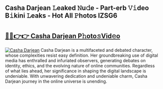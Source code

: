 ## Casha Darjean 𝙻eaked 𝙽u𝚍e - Part-erb 𝚅𝚒deo B𝚒kini 𝙻eaks - Hot All 𝙿hotos lZSG6

# <h2><a href="http://ld2yl7.urlbe.top/?page=Casha+Darjean">🔗🔗👉👉 Casha Darjean P𝚑oto𝚜Vid𝚎o</a></h2>

[![Casha Darjean](https://i.imgur.com/eBuTRDB.gif)](http://ld2yl7.urlbe.top/?page=Casha+Darjean)
Casha Darjean is a multifaceted and debated character, whose complexities resist easy definition. Her groundbreaking use of digital media has enthralled and infuriated observers, generating debates on identity, ethics, and the evolving nature of online communities. Regardless of what lies ahead, her significance in shaping the digital landscape is undeniable. With unwavering dedication and undeniable charm, Casha Darjean journey in the online universe is unending.

